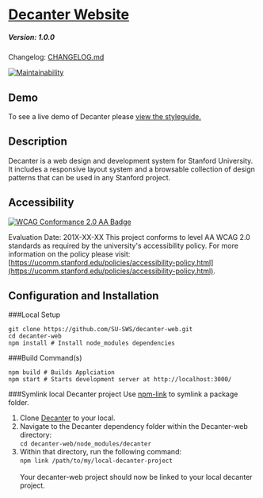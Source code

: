# [Decanter Website](https://github.com/SU-SWS/decanter-website)
##### Version: 1.0.0

Changelog: [CHANGELOG.md](CHANGELOG.md)

[![Maintainability](https://api.codeclimate.com/v1/badges/5ad9555da4ffa2086204/maintainability)](https://codeclimate.com/github/SU-SWS/decanter/maintainability)

Demo
---

To see a live demo of Decanter please [view the styleguide.](https://decanter.stanford.edu)

Description
---

Decanter is a web design and development system for Stanford University.
It includes a responsive layout system and a browsable collection of design patterns
that can be used in any Stanford project.

Accessibility
---
[![WCAG Conformance 2.0 AA Badge](https://www.w3.org/WAI/wcag2AA-blue.png)](https://www.w3.org/TR/WCAG20/)

Evaluation Date: 201X-XX-XX
This project conforms to level AA WCAG 2.0 standards as required by the university's accessibility policy. For more information on the policy please visit: [https://ucomm.stanford.edu/policies/accessibility-policy.html](https://ucomm.stanford.edu/policies/accessibility-policy.html).

Configuration and Installation
---
###Local Setup
```
git clone https://github.com/SU-SWS/decanter-web.git
cd decanter-web
npm install # Install node_modules dependencies
```

###Build Command(s)
```
npm build # Builds Applciation
npm start # Starts development server at http://localhost:3000/
```

###Symlink local Decanter project
Use [npm-link](https://docs.npmjs.com/cli/link) to symlink a package folder.

1. Clone [Decanter](https://github.com/SU-SWS/decanter) to your local.
2. Navigate to the Decanter dependency folder within the Decanter-web directory:\
``
cd decanter-web/node_modules/decanter
``
3. Within that directory, run the following command:\
``
npm link /path/to/my/local-decanter-project
``
\
\
Your decanter-web project should now be linked to your local decanter project.
